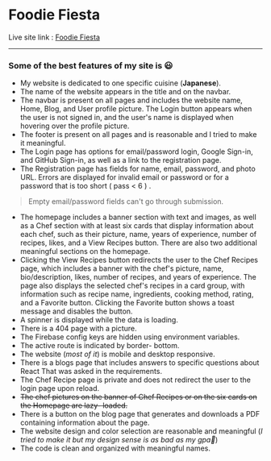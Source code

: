 # Foodie Fiesta
Live site link : [Foodie Fiesta](https://foodie-fiesta-449d3.web.app/home)
<hr/>

### Some of the best features of my site is 😃

- My website is dedicated to one specific cuisine (**Japanese**).
- The name of the website appears in the title and on the navbar.
- The navbar is present on all pages and includes the website name, Home, Blog, and User profile picture. The Login button appears when the user is not signed in, and the user's name is displayed when hovering over the profile picture.
- The footer is present on all pages and is reasonable and I tried to make it meaningful.
- The Login page has options for email/password login, Google Sign-in, and GitHub Sign-in, as well as a link to the registration page.
- The Registration page has fields for name, email, password, and photo URL. Errors are displayed for invalid email or password or for a password that is too short ( pass < 6 ) .
> Empty email/password fields can't go through submission.
- The homepage includes a banner section with text and images, as well as a Chef section with at least six cards that display information about each chef, such as their picture, name, years of experience, number of recipes, likes, and a View Recipes button. There are also two additional meaningful sections on the homepage.
- Clicking the View Recipes button redirects the user to the Chef Recipes page, which includes a banner with the chef's picture, name, bio/description, likes, number of recipes, and years of experience. The page also displays the selected chef's recipes in a card group, with information such as recipe name, ingredients, cooking method, rating, and a Favorite button. Clicking the Favorite button shows a toast message and disables the button.
- A spinner is displayed while the data is loading. 
- There is a 404 page with a picture.
- The Firebase config keys are hidden using environment variables.
- The active route is indicated by border- bottom.
- The website (*most of it*) is mobile and desktop responsive.
- There is a blogs page that includes answers to specific questions about React That was asked in the requirements.
- The Chef Recipe page is private and does not redirect the user to the login page upon reload.
- ~~The chef pictures on the banner of Chef Recipes or on the six cards on the Homepage are lazy- loaded.~~
- There is a button on the blog page that generates and downloads a PDF containing information about the page.
- The website design and color selection are reasonable and meaningful (*I tried to make it but my design sense is as bad as my gpa🙂*)
- The code is clean and organized with meaningful names.